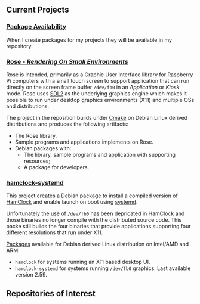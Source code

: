 ## Current Projects

### [Package Availability](/Repository)

When I create packages for my projects they will be available in
my repository.

### [Rose - *Rendering On Small Environments*](/Rose)

Rose is intended, primarily as a Graphic User Interface library for
Raspberry Pi computers with a small touch screen to support application
that can run directly on the screen frame buffer `/dev/fb0` in an
*Application* or *Kiosk* mode. Rose uses [SDL2](https://www.libsdl.org/)
as the underlying graphics engine which makes it possible to run under 
desktop graphics environments (X11) and multiple OSs and distributions.

The project in the reposition builds under [Cmake](https://cmake.org/)
on Debian Linux derived distributions and produces the following 
artifacts:
* The Rose library.
* Sample programs and applications implements on Rose.
* Debian packages with:
    * The library, sample programs and application with supporting
    resources;
    * A package for developers.

### [hamclock-systemd](/hamclock-systemd)

This project creates a Debian package to install a compiled version of
[HamClock](https://www.clearskyinstitute.com/ham/HamClock/) and enable
launch on boot using
[systemd](https://www.freedesktop.org/wiki/Software/systemd/).

Unfortunately the use of `/dev/fb0` has been depricated in HamClock
and those binaries no longer compile with the distributed source code.
This packe still builds the four binaries that provide applications
supporting four different resolutions that run under X11.

[Packages](/Repository) available for Debian derived Linux distribution on Intel/AMD
and ARM:
* `hamclock` for systems running an X11 based desktop UI.
* `hamclock-systemd` for systems running `/dev/fb0` graphics. Last available
version 2.59.

## Repositories of Interest

